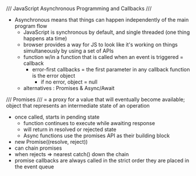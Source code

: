 /// JavaScript Asynchronous Programming and Callbacks ///
- Asynchronous means that things can happen independently of the main program flow
    - JavaScript is synchronous by default, and single threaded (one thing happens ata time)
    - browser provides a way for JS to look like it's working on things simultaneously by using a set of APIs 
    - function w/in a function that is called when an event is triggered = callback
        - error-first callbacks = the first parameter in any callback function is the error object
            - if no error, object = null
    - alternatives : Promises & Async/Await

/// Promises ///
= a proxy for a value that will eventually become available; object that represents an intermediate state of an operation
- once called, starts in pending state
    - function continues to execute while awaiting response
    - will return in resolved or rejected state
    - Async functions use the promises API as their building block
- new Promise((resolve, reject))
- can chain promises
- when rejects => nearest catch() down the chain
- promise callbacks are always called in the strict order they are placed in the event queue